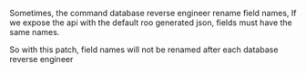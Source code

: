 Sometimes, the command database reverse engineer rename field names, 
If we expose the api with the default roo generated json, fields must have the same names.

So with this patch, field names will not be renamed after each database reverse engineer

